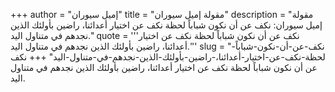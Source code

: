 +++
author = "إميل سيوران"
title = "مقولة إميل سيوران"
description = "مقولة إميل سيوران: نكف عن أن نكون شباباً لحظة نكف عن اختيار أعدائنا، راضين بأولئك الذين نجدهم في متناول اليد."
quote = '''نكف عن أن نكون شباباً لحظة نكف عن اختيار أعدائنا، راضين بأولئك الذين نجدهم في متناول اليد.'''
slug = "نكف-عن-أن-نكون-شباباً-لحظة-نكف-عن-اختيار-أعدائنا،-راضين-بأولئك-الذين-نجدهم-في-متناول-اليد"
+++
نكف عن أن نكون شباباً لحظة نكف عن اختيار أعدائنا، راضين بأولئك الذين نجدهم في متناول اليد.
